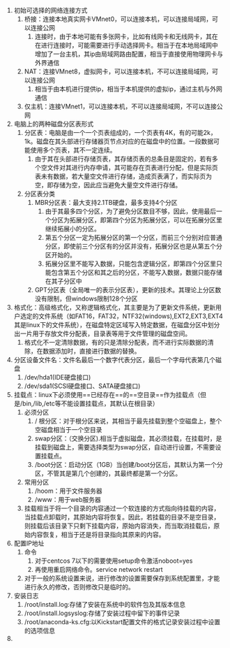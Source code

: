 1. 初始可选择的网络连接方式
   1. 桥接：连接本地真实网卡VMnet0，可以连接本机，可以连接局域网，可以连接公网
      1. 连接时，由于本地可能有多张网卡，比如有线网卡和无线网卡，其在在进行连接时，可能需要进行手动选择网卡。相当于在本地局域网中增加了一台主机，其ip由局域网路由配置，相当于直接使用物理网卡与外界通信
   2. NAT：连接VMnet8，虚拟网卡，可以连接本机，不可以连接局域网，可以连接公网
      1. 相当于由本机进行提供ip，相当于本机提供的虚拟ip，通过主机与外网通信
   3. 仅主机：连接VMnet1，可以连接本机，不可以连接局域网，不可以连接公网
2. 电脑上的两种磁盘分区表形式
   1. 分区表：电脑是由一个一个页表组成的，一个页表有4K，有的可能2k，1k。磁盘在其头部进行存储器页节点对应的在磁盘中的位置。一段数据可能使用多个页表，其不一定连续。
      1. 由于其在头部进行存储页表，其存储页表的总条目是固定的，若有多个空文件对其进行内存申请，其可能存在页表进行分配，但是实际页表未有数据，若大量空文件进行存储，造成页表满了，而实际页为空，即存储为空，因此应当避免大量空文件进行存储。
   2. 分区表分类
      1. MBR分区表：最大支持2.1TB硬盘，最多支持4个分区
         1. 由于其最多四个分区，为了避免分区数目不够，因此，使用最后一个分区为拓展分区，即第四个分区为拓展分区，可以在拓展分区里继续拓展小的分区。
         2. 第五个分区一定为拓展分区的第一个分区，而前三个分别对应普通分区，即使前三个分区有的分区并没有，拓展分区也是从第五个分区开始的。
         3. 拓展分区里不能写入数据，只能包含逻辑分区，即第四个分区里只能包含第五个分区和其之后的分区，不能写入数据，数据只能存储在其子分区中
      2. GPT分区表（全局唯一的表示分区表），更新的技术。其理论上分区数没有限制，但windows限制128个分区
3. 格式化：高级格式化，又称逻辑格式化，其主要是为了更新文件系统，更新用户选定的文件系统（如FAT16，FAT32，NTF32(windows),EXT2,EXT3,EXT4其是linux下的文件系统），在磁盘特定区域写入特定数据，在磁盘分区中划分出一片用于存放文件分配表，目录表等用于文件管理的磁盘空间。
   1. 格式化不一定清除数据，有的只是清除分配表，而不进行实际数据的清除，在数据添加时，直接进行数据的替换。
4. 分区设备文件名：文件名最后一个数字代表分区，最后一个字母代表第几个磁盘
   1. /dev/hda1(IDE硬盘接口)
   2. /dev/sda1(SCSI硬盘接口、SATA硬盘接口)
5. 挂载点：linux下必须使用==已经存在==的==空目录==作为挂载点（但是/bin,/lib,/etc等不能设置挂载点，其默认在根目录）
   1. 必须分区
      1. / 根分区：对于根分区来说，其相当于最先挂载到整个空磁盘上，整个空磁盘相当于一个空目录
      2. swap分区：（交换分区).相当于虚拟磁盘，其必须挂载，在挂载时，是挂载到磁盘上，需要选择类型为swap分区，自动进行设置，不需要设置挂载点。
      3. /boot分区：启动分区（1GB）当创建/boot分区后，其默认为第一个分区，不管其是第几个创建的，其最终都是第一个分区。
   2. 常用分区
      1. /hoom：用于文件服务器
      2. /www：用于web服务器
   3. 挂载相当于将一个目录的内容通过一个软连接的方式指向待挂载的内容，当挂载点卸载时，其原始内容将恢复。因此，若挂载的目录不是空目录，则挂载后该目录下只剩下挂载内容，原始内容消失，而当取消挂载后，原始内容恢复，相当于还是将目录指向其原来的内容。
6. 配置IP地址
   1. 命令
      1. 对于centcos 7以下的需要使用setup命令激活noboot=yes
      2. 再使用重启网络命令。service network restart
   2. 对于一般的系统设置来说，进行修改的设置需要保存到系统配置里，才能进行永久的修改，否则修改只是临时的。
7. 安装日志
   1. /root/install.log:存储了安装在系统中的软件包及其版本信息
   2. /root/install.logsyslog:存储了安装过程中留下的事件记录
   3. /root/anaconda-ks.cfg:以Kickstart配置文件的格式记录安装过程中设置的选项信息
8. 